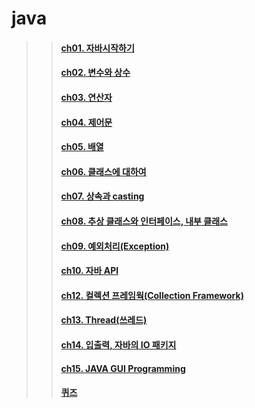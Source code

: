 # java

>> #### [ch01. 자바시작하기](ch01.md)
>> #### [ch02. 변수와 상수](ch02.md)
>> #### [ch03. 연산자](ch03.md)
>> #### [ch04. 제어문](ch04.md)
>> #### [ch05. 배열](ch05.md)
>> #### [ch06. 클래스에 대하여](ch06.md)
>> #### [ch07. 상속과 casting](ch07.md)
>> #### [ch08. 추상 클래스와 인터페이스, 내부 클래스](ch08.md)
>> #### [ch09. 예외처리(Exception)](ch09.md)
>> #### [ch10. 자바 API](ch10.md)
>> #### [ch12. 컬렉션 프레임웍(Collection Framework)](ch12.md)
>> #### [ch13. Thread(쓰레드)](ch13.md)
>> #### [ch14. 입출력, 자바의 IO 패키지](ch14.md)
>> #### [ch15. JAVA GUI Programming](ch15.md)
>> #### [퀴즈](quiz.md)
